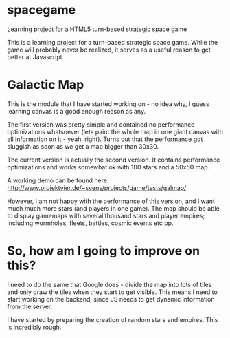 spacegame
=========

Learning project for a HTML5 turn-based strategic space game

This is a learning project for a turn-based strategic space game. While the game will probably never be realized, it serves as a useful reason to get better at Javascript.

Galactic Map
============

This is the module that I have started working on - no idea why, I guess learning canvas is a good enough reason as any.

The first version was pretty simple and contained no performance optimizations whatsoever (lets paint the whole map in one giant canvas with all information on it - yeah, right). Turns out that the performance got sluggish as soon as we get a map bigger than 30x30.

The current version is actually the second version. It contains performance optimizations and works somewhat ok with 100 stars and a 50x50 map.

A working demo can be found here:
http://www.projektvier.de/~svens/projects/game/tests/galmap/


However, I am not happy with the performance of this version, and I want much much more stars (and players in one game). The map should be able to display gamemaps with several thousand stars and player empires; including wormholes, fleets, battles, cosmic events etc pp.

So, how am I going to improve on this?
======================================

I need to do the same that Google does - divide the map into lots of tiles and only draw the tiles when they start to get visible. This means I need to start working on the backend, since JS needs to get dynamic information from the server.

I have started by preparing the creation of random stars and empires. This is incredibly rough.

